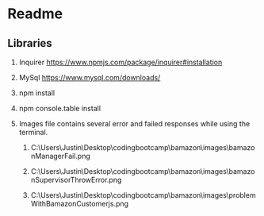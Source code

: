 # Readme

## Libraries

1. Inquirer
https://www.npmjs.com/package/inquirer#installation

2. MySql
https://www.mysql.com/downloads/

3. npm install

4. npm console.table install

5. Images file contains several error and failed responses while using the terminal.

    1. C:\Users\Justin\Desktop\codingbootcamp\bamazon\images\bamazonManagerFail.png
    
    2. C:\Users\Justin\Desktop\codingbootcamp\bamazon\images\bamazonSupervisorThrowError.png

    3. C:\Users\Justin\Desktop\codingbootcamp\bamazon\images\problemWithBamazonCustomerjs.png

